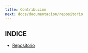 ```yaml
---
title: Contribución
next: docs/documentacion/repositorio
---
```


	
## INDICE

- [Repositorio](repositorio)

